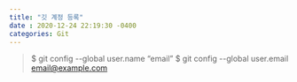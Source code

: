 ```yaml
---
title: "깃 계정 등록"
date : 2020-12-24 22:19:30 -0400
categories: Git
---
```



> $ git config --global user.name “email”
> $ git config --global user.email email@example.com

